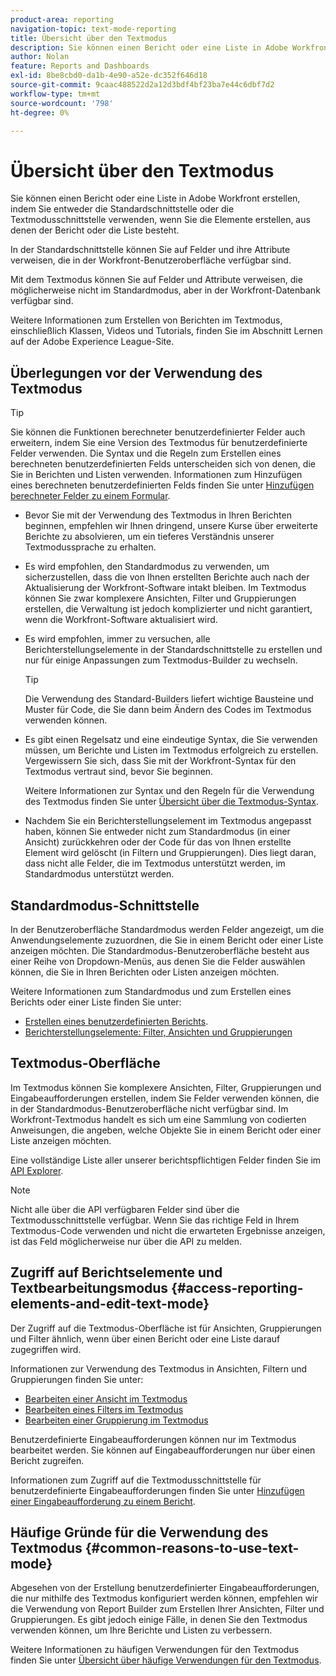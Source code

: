 ```yaml
---
product-area: reporting
navigation-topic: text-mode-reporting
title: Übersicht über den Textmodus
description: Sie können einen Bericht oder eine Liste in Adobe Workfront erstellen, indem Sie entweder die Standardschnittstelle oder die Textmodusschnittstelle verwenden, wenn Sie die Elemente erstellen, aus denen der Bericht oder die Liste besteht.
author: Nolan
feature: Reports and Dashboards
exl-id: 8be8cbd0-da1b-4e90-a52e-dc352f646d18
source-git-commit: 9caac488522d2a12d3bdf4bf23ba7e44c6dbf7d2
workflow-type: tm+mt
source-wordcount: '798'
ht-degree: 0%

---
```


# Übersicht über den Textmodus

<!-- Audited: 1/2025 -->

<!--(NOTE: Linked to the UI (for the areas mentioned in the comments below and the new NWE filters as well))-->

<!--(NOTE: Alina: ***Linked to other articles. Do not move, rename or change url.Linked to the product, in the report builder, when using a field that is not recognized in standard mode.)-->

<!--(NOTE: This will be linked to the Ninja feature about adding a filter to the User typeahead field (which originally is open only for text mode filters). Update the Context Sensitive sheet at release time)-->

Sie können einen Bericht oder eine Liste in Adobe Workfront erstellen, indem Sie entweder die Standardschnittstelle oder die Textmodusschnittstelle verwenden, wenn Sie die Elemente erstellen, aus denen der Bericht oder die Liste besteht.

In der Standardschnittstelle können Sie auf Felder und ihre Attribute verweisen, die in der Workfront-Benutzeroberfläche verfügbar sind.

Mit dem Textmodus können Sie auf Felder und Attribute verweisen, die möglicherweise nicht im Standardmodus, aber in der Workfront-Datenbank verfügbar sind.

Weitere Informationen zum Erstellen von Berichten im Textmodus, einschließlich Klassen, Videos und Tutorials, finden Sie im Abschnitt Lernen auf der Adobe Experience League-Site.

## Überlegungen vor der Verwendung des Textmodus

>[!TIP]
>
>Sie können die Funktionen berechneter benutzerdefinierter Felder auch erweitern, indem Sie eine Version des Textmodus für benutzerdefinierte Felder verwenden. Die Syntax und die Regeln zum Erstellen eines berechneten benutzerdefinierten Felds unterscheiden sich von denen, die Sie in Berichten und Listen verwenden. Informationen zum Hinzufügen eines berechneten benutzerdefinierten Felds finden Sie unter [Hinzufügen berechneter Felder zu einem Formular](/help/quicksilver/administration-and-setup/customize-workfront/create-manage-custom-forms/form-designer/design-a-form/add-a-calculated-field.md).

* Bevor Sie mit der Verwendung des Textmodus in Ihren Berichten beginnen, empfehlen wir Ihnen dringend, unsere Kurse über erweiterte Berichte zu absolvieren, um ein tieferes Verständnis unserer Textmodussprache zu erhalten.
* Es wird empfohlen, den Standardmodus zu verwenden, um sicherzustellen, dass die von Ihnen erstellten Berichte auch nach der Aktualisierung der Workfront-Software intakt bleiben. Im Textmodus können Sie zwar komplexere Ansichten, Filter und Gruppierungen erstellen, die Verwaltung ist jedoch komplizierter und nicht garantiert, wenn die Workfront-Software aktualisiert wird.
* Es wird empfohlen, immer zu versuchen, alle Berichterstellungselemente in der Standardschnittstelle zu erstellen und nur für einige Anpassungen zum Textmodus-Builder zu wechseln.

  >[!TIP]
  >
  >Die Verwendung des Standard-Builders liefert wichtige Bausteine und Muster für Code, die Sie dann beim Ändern des Codes im Textmodus verwenden können.

* Es gibt einen Regelsatz und eine eindeutige Syntax, die Sie verwenden müssen, um Berichte und Listen im Textmodus erfolgreich zu erstellen. Vergewissern Sie sich, dass Sie mit der Workfront-Syntax für den Textmodus vertraut sind, bevor Sie beginnen.

  Weitere Informationen zur Syntax und den Regeln für die Verwendung des Textmodus finden Sie unter [Übersicht über die Textmodus-Syntax](../../../reports-and-dashboards/reports/text-mode/text-mode-syntax-overview.md).

* Nachdem Sie ein Berichterstellungselement im Textmodus angepasst haben, können Sie entweder nicht zum Standardmodus (in einer Ansicht) zurückkehren oder der Code für das von Ihnen erstellte Element wird gelöscht (in Filtern und Gruppierungen). Dies liegt daran, dass nicht alle Felder, die im Textmodus unterstützt werden, im Standardmodus unterstützt werden.

## Standardmodus-Schnittstelle

In der Benutzeroberfläche Standardmodus werden Felder angezeigt, um die Anwendungselemente zuzuordnen, die Sie in einem Bericht oder einer Liste anzeigen möchten. Die Standardmodus-Benutzeroberfläche besteht aus einer Reihe von Dropdown-Menüs, aus denen Sie die Felder auswählen können, die Sie in Ihren Berichten oder Listen anzeigen möchten.

Weitere Informationen zum Standardmodus und zum Erstellen eines Berichts oder einer Liste finden Sie unter:

* [Erstellen eines benutzerdefinierten Berichts](../../../reports-and-dashboards/reports/creating-and-managing-reports/create-custom-report.md).
* [Berichterstellungselemente: Filter, Ansichten und Gruppierungen](../../../reports-and-dashboards/reports/reporting-elements/reporting-elements-filters-views-groupings.md)

## Textmodus-Oberfläche

Im Textmodus können Sie komplexere Ansichten, Filter, Gruppierungen und Eingabeaufforderungen erstellen, indem Sie Felder verwenden können, die in der Standardmodus-Benutzeroberfläche nicht verfügbar sind. Im Workfront-Textmodus handelt es sich um eine Sammlung von codierten Anweisungen, die angeben, welche Objekte Sie in einem Bericht oder einer Liste anzeigen möchten.

Eine vollständige Liste aller unserer berichtspflichtigen Felder finden Sie im [API Explorer](../../../wf-api/general/api-explorer.md).

>[!NOTE]
>
>Nicht alle über die API verfügbaren Felder sind über die Textmodusschnittstelle verfügbar. Wenn Sie das richtige Feld in Ihrem Textmodus-Code verwenden und nicht die erwarteten Ergebnisse anzeigen, ist das Feld möglicherweise nur über die API zu melden.

## Zugriff auf Berichtselemente und Textbearbeitungsmodus {#access-reporting-elements-and-edit-text-mode}

Der Zugriff auf die Textmodus-Oberfläche ist für Ansichten, Gruppierungen und Filter ähnlich, wenn über einen Bericht oder eine Liste darauf zugegriffen wird.

Informationen zur Verwendung des Textmodus in Ansichten, Filtern und Gruppierungen finden Sie unter:

* [Bearbeiten einer Ansicht im Textmodus](../../../reports-and-dashboards/reports/text-mode/edit-text-mode-in-view.md)
* [Bearbeiten eines Filters im Textmodus](../../../reports-and-dashboards/reports/text-mode/edit-text-mode-in-filter.md)
* [Bearbeiten einer Gruppierung im Textmodus](../../../reports-and-dashboards/reports/text-mode/edit-text-mode-in-grouping.md)

Benutzerdefinierte Eingabeaufforderungen können nur im Textmodus bearbeitet werden. Sie können auf Eingabeaufforderungen nur über einen Bericht zugreifen.

Informationen zum Zugriff auf die Textmodusschnittstelle für benutzerdefinierte Eingabeaufforderungen finden Sie unter [Hinzufügen einer Eingabeaufforderung zu einem Bericht](../../../reports-and-dashboards/reports/creating-and-managing-reports/add-prompt-report.md).

## Häufige Gründe für die Verwendung des Textmodus {#common-reasons-to-use-text-mode}

Abgesehen von der Erstellung benutzerdefinierter Eingabeaufforderungen, die nur mithilfe des Textmodus konfiguriert werden können, empfehlen wir die Verwendung von Report Builder zum Erstellen Ihrer Ansichten, Filter und Gruppierungen. Es gibt jedoch einige Fälle, in denen Sie den Textmodus verwenden können, um Ihre Berichte und Listen zu verbessern.

Weitere Informationen zu häufigen Verwendungen für den Textmodus finden Sie unter [Übersicht über häufige Verwendungen für den Textmodus](../../../reports-and-dashboards/reports/text-mode/understand-common-uses-text-mode.md).
